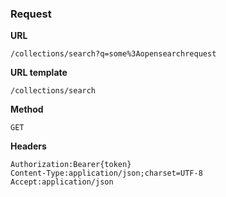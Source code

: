 ### Request

**URL**

`/collections/search?q=some%3Aopensearchrequest`

**URL template**

`/collections/search`

**Method**

`GET`

**Headers**

`Authorization:Bearer{token}`  
`Content-Type:application/json;charset=UTF-8`  
`Accept:application/json`  
